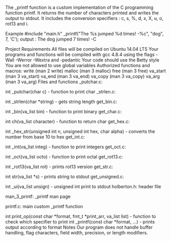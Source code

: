 
The _printf function is a custom implementation of the C programming function printf. It returns the number of characters printed and writes the output to stdout. It includes the conversion specifiers : c, s, %, d, x, X, u, o, rot13 and i.

Example
#include "main.h"
_printf("The %s jumped %d times! -%c", "dog", 7, 'C');
output : The dog jumped 7 times! -C

Project Requirements
All files will be compiled on Ubuntu 14.04 LTS
Your programs and functions will be compiled with gcc 4.8.4 using the flags -Wall -Werror -Wextra and -pedantic
Your code should use the Betty style
You are not allowed to use global variables
Authorized functions and macros:
write (man 2 write)
malloc (man 3 malloc)
free (man 3 free)
va_start (man 3 va_start)
va_end (man 3 va_end)
va_copy (man 3 va_copy)
va_arg (man 3 va_arg)
Files and functions
_putchar.c:

int _putchar(char c) - function to print char
_strlen.c:

int _strlen(char *string) - gets string length
get_bin.c:

int _bin(va_list bin) - function to print binary
get_char.c:

int ch(va_list character) - function to return char
get_hex.c:

int _hex_str(unsigned int n, unsigned int hex, char alpha) - converts the number from base 10 to hex
get_int.c:

int _int(va_list integ) - function to print integers
get_oct.c:

int _oct(va_list octo) - function to print octal
get_rot13.c:

int _rot13(va_list rot) - prints rot13 version
get_str.c:

int str(va_list *s) - prints string to stdout
get_unsigned.c:

int _ui(va_list unsign) - unsigned int print to stdout
holberton.h: header file

man_3_printf: _printf man page

printf.c: main custom _printf function

int print_op(const char *format, fmt_t *print_arr, va_list list) - function to check which specifier to print
int _printf(const char *format, ...) - prints output according to format
Notes
Our program does not handle buffer handling, flag characters, field width, precision, or length modifiers.
